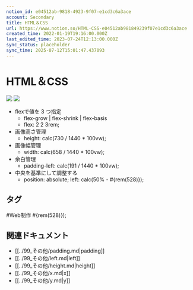 ```yaml
---
notion_id: e04512ab-9818-4923-9f07-e1cd3c6a3ace
account: Secondary
title: HTML＆CSS
url: https://www.notion.so/HTML-CSS-e04512ab981849239f07e1cd3c6a3ace
created_time: 2022-01-19T19:16:00.000Z
last_edited_time: 2023-07-24T12:13:00.000Z
sync_status: placeholder
sync_time: 2025-07-12T15:01:47.437093
---
```

# HTML＆CSS

  ![](https://prod-files-secure.s3.us-west-2.amazonaws.com/d58fe38c-a9d4-4466-aed9-85604b7b2c6d/a41f4e8f-a4ae-4c93-819e-0bd7be481dca/%E3%82%B9%E3%82%AF%E3%83%AA%E3%83%BC%E3%83%B3%E3%82%B7%E3%83%A7%E3%83%83%E3%83%88_2022-04-18_5.30.45.png?X-Amz-Algorithm=AWS4-HMAC-SHA256&X-Amz-Content-Sha256=UNSIGNED-PAYLOAD&X-Amz-Credential=ASIAZI2LB466WM62B5RR%2F20250719%2Fus-west-2%2Fs3%2Faws4_request&X-Amz-Date=20250719T060700Z&X-Amz-Expires=3600&X-Amz-Security-Token=IQoJb3JpZ2luX2VjEIX%2F%2F%2F%2F%2F%2F%2F%2F%2F%2FwEaCXVzLXdlc3QtMiJHMEUCIEGDCOocPYDvcP0BQyrT0iZ4E%2FCfXLX%2F4UkjSP6USe%2FnAiEAmOsUbvlf3MFI8VAJ%2BeHXCLyaKg6Lh8XXTzbMIjICM4gqiAQInv%2F%2F%2F%2F%2F%2F%2F%2F%2F%2FARAAGgw2Mzc0MjMxODM4MDUiDO5DXjlvcN6KFLIR0ircA2pjU3bGl%2F1G1%2BHAWrXOfifoXWbPwb55PI%2BR9P6iIFseeBwDYSQXzCiwxrr39%2F%2BprzMI2rUH4%2BGWhRa39z6vhJ851%2BoV39ntOKsmrEBI9AzvXy%2FnL9zOYvf6XNewc1FvVN0zObb%2BUndZ1t6ZsY817%2Fi6XGesG1%2FXRNMhML9hvVoKLrZpHtfIynewYr8YTrdx0YrarV%2F6dyim%2Bx3ECwYz1Kb6SXF8uB07Iag%2Buma8oi28s1oOiICeKurRFkZEOc6PKgmVi3MhIUN8k%2BygDhT0527oGo0eSGRQzDE0lJNIC4bMn81nnJl8JCea4hdEcaw3E7RSD3%2B4wqrvgIu5ihUzzNEw5h2YbvOLILcTHiSlNTVJyGCH%2FjADAozWrJZ3BMjkP2MFM9B3PJ%2BBmp8J4NaEd1e98b7vz6rpqLTAFFJkkW7FMUHHrgBqcmsmDUILw9Nzw7dMlnefxhk1SBnNQBAeZQ4AXHCr0ADH%2BoyVvOO6e202l8%2FPf0QK%2F93IYe5noWehk3j00Ajqg1jAIa9JwnNGSWkNKaaBc3mpYMwv2xN7kqH7Wm1ruiNwtOzue%2F3xuBJePb6X25s9k%2Bcwct81pOvdtG2cRLBLon247iFV9bogI6OY%2B6Q9wqYXo3ZilcgjMOvF7MMGOqUBTTqgqsC5PV9hx6%2FLMjGZfEVt9PKoAkUs4IcuXRpjMSVdgGMpPS0IVUCuw1x0tFeX1%2FIEs9me8CpR54Z0BoDmCvGLlqg36u8YCIHl2C7eS%2FTWOWUzagPqing1Dyhe5YOXQVq8J6T3Svtpcy7VqD2UiYxeQzEeXn3C%2FeERC2kMlgWflnp4YfWEI9hwJPcmRsuAUDXSNkdLMFnBHSE2tGr6m6Ns%2BgJ%2F&X-Amz-Signature=40216c8980982188ed21b27be169fcd19e37745a43a47f7c78a533333796e6b4&X-Amz-SignedHeaders=host&x-amz-checksum-mode=ENABLED&x-id=GetObject)
  ![](https://prod-files-secure.s3.us-west-2.amazonaws.com/d58fe38c-a9d4-4466-aed9-85604b7b2c6d/d25ba8ce-59ad-4b87-bcc2-91583b8cd8b8/screencapture-localhost-3000-2022-04-20-03_22_57.png?X-Amz-Algorithm=AWS4-HMAC-SHA256&X-Amz-Content-Sha256=UNSIGNED-PAYLOAD&X-Amz-Credential=ASIAZI2LB466RHXTBFQW%2F20250719%2Fus-west-2%2Fs3%2Faws4_request&X-Amz-Date=20250719T060701Z&X-Amz-Expires=3600&X-Amz-Security-Token=IQoJb3JpZ2luX2VjEIX%2F%2F%2F%2F%2F%2F%2F%2F%2F%2FwEaCXVzLXdlc3QtMiJHMEUCICF7FKSnCJNJf0uTywBF5bJ%2F7sWC2UA8PaAr%2FEbLF%2Fo%2BAiEAnanV2iActA9vgGZtFp%2BHl6R%2BYGb296OhkKSYatGBq%2FcqiAQInv%2F%2F%2F%2F%2F%2F%2F%2F%2F%2FARAAGgw2Mzc0MjMxODM4MDUiDGj%2BUbNmVy3i5f%2Bk%2ByrcA%2BsRBkkysi8yhTlPG76VusH19gRe%2BzFzah3ib%2BAEncxbZX5rQgpzwEJgYkos8Vz%2FfLLn6FCyHfmbMcBbQ5j%2B24Tg1zad1lQLgaILN9wBwrdCpf9mqZ7%2FsTu%2FHj67yvd76uiC4lHvuv6IESeLEHdKHdlVKOQ%2FvukfUk1xFrfXccjv%2BQZbv4Eezv2TPa1jemhPPj358Gvsqgt05hINYU76Fpglya%2BbixNDP7uLAWaWVDLHa2x%2BBnWvOPAxWYZoRCmVlL3XbYSrqmC8TvX38jnokdA2NFWuLEJk0TD1qDbRSPgenv24d14kB7u%2FVgBfdsd4%2BZlhH43shZOV7QTjT3tdHigbZH5zTFo%2BUa4D4CNo%2BgZJztmYTunk7ii%2FFs2VyOjGQTVhLK1HFWqesnhCBg98A5W9c%2BPHVks2XNu0A5d3FgPJpJTkxTz7J7v3GQvbFWIhTSb9%2Fv0t0mTTj28S9BHsQe0rycUnNBcGO9%2B1DrZMcQkmRvXAfakSgw8aRG5iJYhsmFRibgQWqdOItcjrdhn%2FzAuZE0U%2Fy86y6VqNoUREPkVrpXFUOD2zCIGEPG%2F%2FDyFMgvSw0MWSirEOaS2HoLY5elOjfr9NytftrnH1SbXJu%2FWqqmQNxyMDazwGlHtgMMTF7MMGOqUB0DO7yIy8Hkc0cbFnnj%2BTt3SCtFu93WbLp%2FfDyENpIq%2BhtzreX0b43ydH8JmZl0GQZ7DXcAvQnFt4m7M7WzOojofAjCSmNDNjQg5HHQOnjm30mZv8qaRto7yRXP90UdGbEemY%2FiFofvvkSuh8HvcUWDvc%2F1inHbCDsHFkMvez8Xe3unX09DhhTe%2Bog5kNhNVw0T5k1C6PzfPgJ9Av7PMDGkEmfzok&X-Amz-Signature=fbfe8626569a5e793988084bb2d6495edd9e7edf08422c177c1489f4c6b4368b&X-Amz-SignedHeaders=host&x-amz-checksum-mode=ENABLED&x-id=GetObject)
- flexで値を 3 つ指定
  -  flex-grow | flex-shrink | flex-basis 
  - flex: 2 2 3rem;
- 画像高さ管理
  - height: calc(730 / 1440 * 100vw);
- 画像幅管理
  - width: calc(658 / 1440 * 100vw);
- 余白管理
  - padding-left: calc(191 / 1440 * 100vw);
- 中央を基準にして調整する
  - position: absolute;
left: calc(50% - #{rem(528)});

## タグ

#Web制作 #{rem(528)}); 

## 関連ドキュメント

- [[../99_その他/padding.md|padding]]
- [[../99_その他/left.md|left]]
- [[../99_その他/height.md|height]]
- [[../99_その他/x.md|x]]
- [[../99_その他/y.md|y]]
